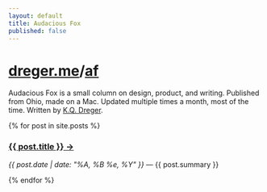 ```yaml
---
layout: default
title: Audacious Fox
published: false
---
```


# [dreger.me](/)/[af](/af)

Audacious Fox is a small column on design, product, and writing. Published from Ohio, made on a Mac. Updated multiple times a month, most of the time. Written by [K.Q. Dreger](/). 



{% for post in site.posts %}
<article>
  <h3>
    <a href="{{ post.url }}">{{ post.title }}&nbsp;&rarr;</a>
  </h3>
  <p><em>{{ post.date | date: "%A, %B %e, %Y" }}</em> &mdash; {{ post.summary }}</p>
</article>
{% endfor %}